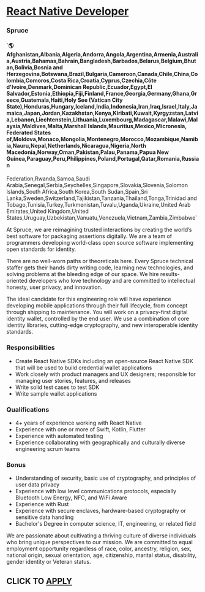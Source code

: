 # [React Native Developer](https://www.remotewlb.com/apply/react-native-developer-76154)  
### Spruce  
#### `🌎 Afghanistan,Albania,Algeria,Andorra,Angola,Argentina,Armenia,Australia,Austria,Bahamas,Bahrain,Bangladesh,Barbados,Belarus,Belgium,Bhutan,Bolivia,Bosnia and Herzegovina,Botswana,Brazil,Bulgaria,Cameroon,Canada,Chile,China,Colombia,Comoros,Costa Rica,Croatia,Cyprus,Czechia,Côte d'Ivoire,Denmark,Dominican Republic,Ecuador,Egypt,El Salvador,Estonia,Ethiopia,Fiji,Finland,France,Georgia,Germany,Ghana,Greece,Guatemala,Haiti,Holy See (Vatican City State),Honduras,Hungary,Iceland,India,Indonesia,Iran,Iraq,Israel,Italy,Jamaica,Japan,Jordan,Kazakhstan,Kenya,Kiribati,Kuwait,Kyrgyzstan,Latvia,Lebanon,Liechtenstein,Lithuania,Luxembourg,Madagascar,Malawi,Malaysia,Maldives,Malta,Marshall Islands,Mauritius,Mexico,Micronesia, Federated States of,Moldova,Monaco,Mongolia,Montenegro,Morocco,Mozambique,Namibia,Nauru,Nepal,Netherlands,Nicaragua,Nigeria,North Macedonia,Norway,Oman,Pakistan,Palau,Panama,Papua New Guinea,Paraguay,Peru,Philippines,Poland,Portugal,Qatar,Romania,Russian
Federation,Rwanda,Samoa,Saudi Arabia,Senegal,Serbia,Seychelles,Singapore,Slovakia,Slovenia,Solomon Islands,South Africa,South Korea,South Sudan,Spain,Sri Lanka,Sweden,Switzerland,Tajikistan,Tanzania,Thailand,Tonga,Trinidad and Tobago,Tunisia,Turkey,Turkmenistan,Tuvalu,Uganda,Ukraine,United Arab Emirates,United Kingdom,United States,Uruguay,Uzbekistan,Vanuatu,Venezuela,Vietnam,Zambia,Zimbabwe`  

At Spruce, we are reimagining trusted interactions by creating the world’s best software for packaging assertions digitally. We are a team of programmers developing world-class open source software implementing open standards for identity.

There are no well-worn paths or theoreticals here. Every Spruce technical staffer gets their hands dirty writing code, learning new technologies, and solving problems at the bleeding edge of our space. We hire results-oriented developers who love technology and are committed to intellectual honesty, user privacy, and innovation.

The ideal candidate for this engineering role will have experience developing mobile applications through their full lifecycle, from concept through shipping to maintenance. You will work on a privacy-first digital identity wallet, controlled by the end user. We use a combination of core identity libraries, cutting-edge cryptography, and new interoperable identity standards.

### Responsibilities

  * Create React Native SDKs including an open-source React Native SDK that will be used to build credential wallet applications 
  * Work closely with product managers and UX designers; responsible for managing user stories, features, and releases
  * Write solid test cases to test SDK 
  * Write sample wallet applications 

### Qualifications

  * 4+ years of experience working with React Native
  * Experience with one or more of Swift, Kotlin, Flutter
  * Experience with automated testing
  * Experience collaborating with geographically and culturally diverse engineering scrum teams

### Bonus

  * Understanding of security, basic use of cryptography, and principles of user data privacy
  * Experience with low level communications protocols, especially Bluetooth Low Energy, NFC, and WiFi Aware
  * Experience with Rust
  * Experience with secure enclaves, hardware-based cryptography or sensitive data handling
  * Bachelor's Degree in computer science, IT, engineering, or related field

We are passionate about cultivating a thriving culture of diverse individuals who bring unique perspectives to our mission. We are committed to equal employment opportunity regardless of race, color, ancestry, religion, sex, national origin, sexual orientation, age, citizenship, marital status, disability, gender identity or Veteran status.

  
## CLICK TO [APPLY](https://www.remotewlb.com/apply/react-native-developer-76154)

